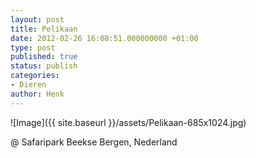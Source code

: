```yaml
---
layout: post
title: Pelikaan
date: 2012-02-26 16:08:51.000000000 +01:00
type: post
published: true
status: publish
categories:
- Dieren
author: Henk
---
```

![Image]({{ site.baseurl }}/assets/Pelikaan-685x1024.jpg)


@ Safaripark Beekse Bergen, Nederland
